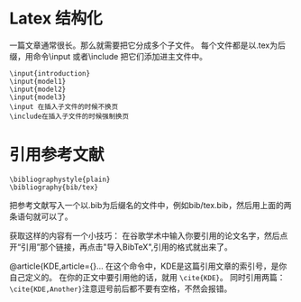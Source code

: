 # Latex 结构化 

一篇文章通常很长。那么就需要把它分成多个子文件。
每个文件都是以.tex为后缀，用命令\input 或者\include 把它们添加进主文件中。
```
\input{introduction}
\input{model1}
\input{model2}
\input{model3}
\input 在插入子文件的时候不换页
\include在插入子文件的时候强制换页
```

# 引用参考文献
```
\bibliographystyle{plain}
\bibliography{bib/tex}
```
把参考文献写入一个以.bib为后缀名的文件中，例如bib/tex.bib，然后用上面的两条语句就可以了。

获取这样的内容有一个小技巧：
在谷歌学术中输入你要引用的论文名字，然后点开“引用”那个链接，再点击"导入BibTeX",引用的格式就出来了。

\@article{KDE,article={}... 在这个命令中，KDE是这篇引用文章的索引号，是你自己定义的。
在你的正文中要引用他的话，就用 `\cite{KDE}`。 
同时引用两篇：`\cite{KDE,Another}`注意逗号前后都不要有空格，不然会报错。





